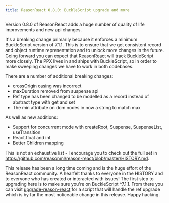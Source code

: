 ```yaml
---
title: ReasonReact 0.8.0: BuckleScript upgrade and more
---
```


Version 0.8.0 of ReasonReact adds a huge number of quality of life improvements and new api changes.

It's a breaking change primarily because it enforces a minimum BuckleScript version of 7.1.1. This is to ensure that we get consistent record and object runtime representation and to unlock more changes in the future. Going forward you can expect that ReasonReact will track BuckleScript more closely. The PPX lives in and ships with BuckleScript, so in order to make sweeping changes we have to work in both codebases.

There are a number of additional breaking changes:

* crossOrigin casing was incorrect
* maxDuration removed from suspense api
* Ref type has been changed to be modelled as a record instead of abstract type with get and set
* The min attribute on dom nodes in now a string to match max

As well as new additions:

* Support for concurrent mode with createRoot, Suspense, SuspenseList, useTransition
* React.float and int
* Better Children mapping

This is not an exhaustive list - I encourage you to check out the full set in https://github.com/reasonml/reason-react/blob/master/HISTORY.md.

This release has been a long time coming and is the huge effort of the ReasonReact community. A hearfelt thanks to everyone in the HISTORY and to everyone who has created or interacted with issues! The first step to upgrading here is to make sure you're on BuckleScript ^7.1.1. From there you can visit [upgrade-reason-react](https://github.com/rickyvetter/upgrade-reason-react) for a script that will handle the ref upgrade which is by far the most noticeable change in this release. Happy hacking.